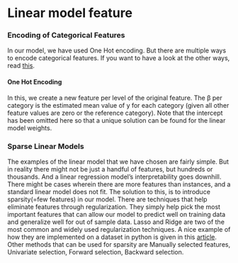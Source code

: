 # Linear model feature

### Encoding of Categorical Features

In our model, we have used One Hot encoding. But there are multiple ways to encode categorical features. If you want to have a look at the other ways, read [this](https://kiwidamien.github.io/encoding-categorical-variables.html). 

#### One Hot Encoding

In this, we create a new feature per level of the original feature. The β per category is the estimated mean value of y for each category \(given all other feature values are zero or the reference category\). Note that the intercept has been omitted here so that a unique solution can be found for the linear model weights.

### Sparse Linear Models

The examples of the linear model that we have chosen are fairly simple. But in reality there might not be just a handful of features, but hundreds or thousands. And a linear regression model’s interpretability goes downhill. There might be cases wherein there are more features than instances, and a standard linear model does not fit. The solution to this, is to introduce sparsity\(=few features\) in our model. There are techniques that help eliminate features through regularization. They simply help pick the most important features that can allow our model to predict well on training data and generalize well for out of sample data. Lasso and Ridge are two of the most common and widely used regularization techniques. A nice example of how they are implemented on a dataset in python is given in this [article](https://www.analyticsvidhya.com/blog/2016/01/ridge-lasso-regression-python-complete-tutorial/). Other methods that can be used for sparsity are Manually selected features, Univariate selection, Forward selection, Backward selection.  



